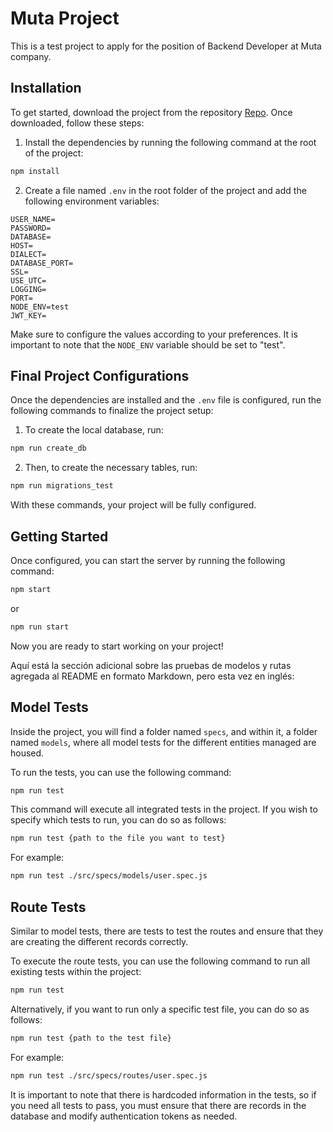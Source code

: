 # Muta Project

This is a test project to apply for the position of Backend Developer at Muta company.

## Installation

To get started, download the project from the repository [Repo](https://github.com/Rubncal04/muta-project). Once downloaded, follow these steps:

1. Install the dependencies by running the following command at the root of the project:

```bash
npm install
```

2. Create a file named `.env` in the root folder of the project and add the following environment variables:

```
USER_NAME=
PASSWORD=
DATABASE=
HOST=
DIALECT=
DATABASE_PORT=
SSL=
USE_UTC=
LOGGING=
PORT=
NODE_ENV=test
JWT_KEY=
```

Make sure to configure the values according to your preferences. It is important to note that the `NODE_ENV` variable should be set to "test".

## Final Project Configurations

Once the dependencies are installed and the `.env` file is configured, run the following commands to finalize the project setup:

1. To create the local database, run:

```bash
npm run create_db
```

2. Then, to create the necessary tables, run:

```bash
npm run migrations_test
```

With these commands, your project will be fully configured.

## Getting Started

Once configured, you can start the server by running the following command:

```bash
npm start
```

or

```bash
npm run start
```

Now you are ready to start working on your project!

Aquí está la sección adicional sobre las pruebas de modelos y rutas agregada al README en formato Markdown, pero esta vez en inglés:

## Model Tests

Inside the project, you will find a folder named `specs`, and within it, a folder named `models`, where all model tests for the different entities managed are housed.

To run the tests, you can use the following command:

```bash
npm run test
```

This command will execute all integrated tests in the project. If you wish to specify which tests to run, you can do so as follows:

```bash
npm run test {path to the file you want to test}
```

For example:

```bash
npm run test ./src/specs/models/user.spec.js
```

## Route Tests

Similar to model tests, there are tests to test the routes and ensure that they are creating the different records correctly.

To execute the route tests, you can use the following command to run all existing tests within the project:

```bash
npm run test
```

Alternatively, if you want to run only a specific test file, you can do so as follows:

```bash
npm run test {path to the test file}
```

For example:

```bash
npm run test ./src/specs/routes/user.spec.js
```

It is important to note that there is hardcoded information in the tests, so if you need all tests to pass, you must ensure that there are records in the database and modify authentication tokens as needed.

